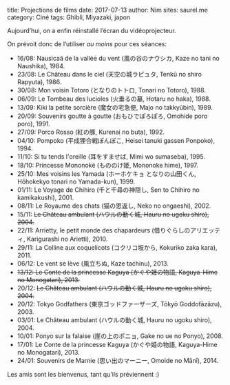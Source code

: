 title: Projections de films
date: 2017-07-13
author: Nim
sites: saurel.me
category: Ciné
tags: Ghibli, Miyazaki, japon

Aujourd’hui, on a enfin réinstallé l’écran du vidéoprojecteur.

On prévoit donc de l’utiliser *au moins* pour ces séances:

- 16/08: Nausicaä de la vallée du vent (風の谷のナウシカ, Kaze no tani no Naushika), 1984.
- 23/08: Le Château dans le ciel (天空の城ラピュタ, Tenkū no shiro Rapyuta), 1986.
- 30/08: Mon voisin Totoro (となりのトトロ, Tonari no Totoro), 1988.
- 06/09: Le Tombeau des lucioles (火垂るの墓, Hotaru no haka), 1988.
- 13/09: Kiki la petite sorcière (魔女の宅急便, Majo no takkyūbin), 1989.
- 20/09: Souvenirs goutte à goutte (おもひでぽろぽろ, Omohide poro poro), 1991.
- 27/09: Porco Rosso (紅の豚, Kurenai no buta), 1992.
- 04/10: Pompoko (平成狸合戦ぽんぽこ, Heisei tanuki gassen Ponpoko), 1994.
- 11/10: Si tu tends l'oreille (耳をすませば, Mimi wo sumaseba), 1995.
- 18/10: Princesse Mononoké (もののけ姫, Mononoke hime), 1997.
- 25/10: Mes voisins les Yamada (ホーホケキョ となりの山田くん, Hōhokekyo tonari no Yamada-kun), 1999.
- 01/11: Le Voyage de Chihiro (千と千尋の神隠し, Sen to Chihiro no kamikakushi), 2001.
- 08/11: Le Royaume des chats (猫の恩返し, Neko no ongaeshi), 2002.
- 15/11: ~~Le Château ambulant (ハウルの動く城, Hauru no ugoku shiro), 2004.~~
- 22/11: Arrietty, le petit monde des chapardeurs (借りぐらしのアリエッティ, Karigurashi no Arietti), 2010.
- 29/11: La Colline aux coquelicots (コクリコ坂から, Kokuriko zaka kara), 2011.
- 06/12: Le vent se lève (風立ちぬ, Kaze tachinu), 2013.
- ~~13/12: Le Conte de la princesse Kaguya (かぐや姫の物語, Kaguya-Hime no Monogatari), 2013.~~
- 20/12: ~~Le Château ambulant (ハウルの動く城, Hauru no ugoku shiro), 2004.~~
- 20/12: Tokyo Godfathers (東京ゴッドファーザーズ, Tōkyō Goddofāzāzu), 2003.
- 03/01: Le Château ambulant (ハウルの動く城, Hauru no ugoku shiro), 2004.
- 10/01: Ponyo sur la falaise (崖の上のポニョ, Gake no ue no Ponyo), 2008.
- 17/01: Le Conte de la princesse Kaguya (かぐや姫の物語, Kaguya-Hime no Monogatari), 2013.
- 24/01: Souvenirs de Marnie (思い出のマーニー, Omoide no Mānī), 2014.

Les amis sont les bienvenus, tant qu’ils préviennent :)
